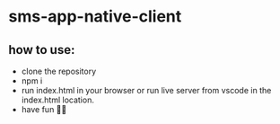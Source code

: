 # sms-app-native-client
## how to use:

- clone the repository
- npm i
- run index.html in your browser or run live server from vscode in the index.html location.
- have fun 🥂🍾

